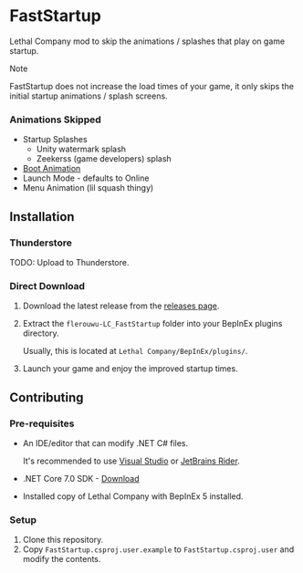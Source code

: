 [Visual Studio]: https://visualstudio.com/
[JetBrains Rider]: https://jetbrains.com/rider/

# FastStartup

Lethal Company mod to skip the animations / splashes that play
on game startup.

> [!NOTE]
> FastStartup does not increase the load times of your game, it only skips the initial startup animations / splash screens.

### Animations Skipped

- Startup Splashes
    - Unity watermark splash
    - Zeekerss (game developers) splash
- [Boot Animation](https://github.com/flerouwu/LC_FastStartup/blob/main/Assets/BootAnim.png)
- Launch Mode - defaults to Online
- Menu Animation (lil squash thingy)

## Installation

### Thunderstore

TODO: Upload to Thunderstore.

### Direct Download

1. Download the latest release from the [releases page](https://github.com/flerouwu/LC_FastStartup/releases).

2. Extract the `flerouwu-LC_FastStartup` folder into your BepInEx plugins directory.

    Usually, this is located at `Lethal Company/BepInEx/plugins/`.

3. Launch your game and enjoy the improved startup times.

## Contributing

### Pre-requisites

- An IDE/editor that can modify .NET C# files.

    It's recommended to use [Visual Studio] or [JetBrains Rider].

- .NET Core 7.0 SDK - [Download](https://dotnet.microsoft.com/en-us/download/dotnet/7.0)

- Installed copy of Lethal Company with BepInEx 5 installed.

### Setup

1. Clone this repository.
2. Copy `FastStartup.csproj.user.example` to `FastStartup.csproj.user` and modify the contents.
